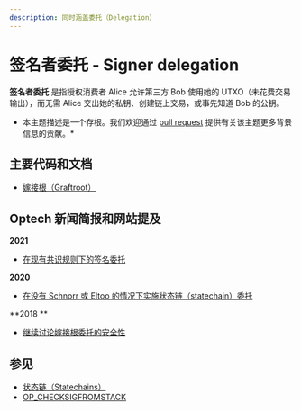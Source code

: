 ```yaml
---
description: 同时涵盖委托（Delegation）
---
```


# 签名者委托 - Signer delegation

**签名者委托** 是指授权消费者 Alice 允许第三方 Bob 使用她的 UTXO（未花费交易输出），而无需 Alice 交出她的私钥、创建链上交易，或事先知道 Bob 的公钥。

* 本主题描述是一个存根。我们欢迎通过 [pull request](https://github.com/bitcoinops/bitcoinops.github.io/edit/master/\_topics/en/signer-delegation.md) 提供有关该主题更多背景信息的贡献。\*

## 主要代码和文档

* [嫁接根（Graftroot）](https://lists.linuxfoundation.org/pipermail/bitcoin-dev/2018-February/015700.html)

## Optech 新闻简报和网站提及

**2021**

* [在现有共识规则下的签名委托](https://bitcoinops.org/en/newsletters/2021/03/24/#signing-delegation-under-existing-consensus-rules)

**2020**

* [在没有 Schnorr 或 Eltoo 的情况下实施状态链（statechain）委托](https://bitcoinops.org/en/newsletters/2020/04/01/#implementing-statechains-without-schnorr-or-eltoo)

\*\*2018 \*\*

* [继续讨论嫁接根委托的安全性](https://bitcoinops.org/en/newsletters/2018/07/03/#continued-discussion-over-graftroot-safety)

## 参见

* [状态链（Statechains）](https://bitcoinops.org/en/topics/statechains/)
* [OP\_CHECKSIGFROMSTACK](https://bitcoinops.org/en/topics/op\_checksigfromstack/)
